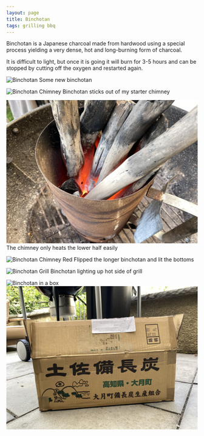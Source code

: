 ```yaml
---
layout: page
title: Binchotan
tags: grilling bbq
---
```

Binchotan is a Japanese charcoal made from hardwood using a special process yielding a very dense, hot and long-burning form of charcoal.

It is difficult to light, but once it is going it will burn for 3-5 hours and can be stopped by cutting off the oxygen and restarted again.

![Binchotan](/images/binchotan.jpeg)
Some new binchotan

![Binchotan Chimney](/images/binchotan-chimney.jpeg)
Binchotan sticks out of my starter chimney

![Binchotan Chimney Half Lit](/images/binchotan-chimney-half.jpeg)
The chimney only heats the lower half easily

![Binchotan Chimney Red](/images/binchotan-chimney-red.jpeg)
Flipped the longer binchotan and lit the bottoms

![Binchotan Grill](/images/binchotan-grill.jpeg)
Binchotan lighting up hot side of grill

![Binchotan in a box](/images/binchotan-box.jpeg)
![Bichotan box outside](/images/binchotan-box-outside.jpeg)

